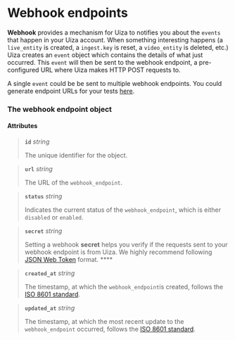 # Webhook endpoints

**Webhook** provides a mechanism for Uiza to notifies you about the `events` that happen in your Uiza account. When something interesting happens \(a `live_entity` is created, a `ingest.key` is reset, a `video_entity` is deleted, etc.\) Uiza creates an `event` object which contains the details of what just occurred. This `event` will then be sent to the webhook endpoint, a pre-configured URL where Uiza makes HTTP POST requests to.

A single `event` could be be sent to multiple webhook endpoints. You could generate endpoint URLs for your tests [here](https://webhook.site/).

### The webhook endpoint object

#### Attributes

> **`id`** _string_
>
> The unique identifier for the object.

> **`url`** _string_
>
> The URL of the `webhook_endpoint`.

> **`status`** _string_
>
> Indicates the current status of the `webhook_endpoint`, which is either `disabled` or `enabled`.

> **`secret`** _string_
>
> Setting a webhook **secret** helps you verify if the requests sent to your webhook endpoint is from Uiza. We highly recommend following [JSON Web Token](https://jwt.io/) format. ****

> **`created_at`** _string_
>
> The timestamp, at which the `webhook_endpoint`is created, follows the [ISO 8601 standard](https://www.w3.org/TR/NOTE-datetime-970915).

> **`updated_at`** _string_
>
> The timestamp, at which the most recent update to the `webhook_endpoint` occurred, follows the [ISO 8601 standard](https://www.w3.org/TR/NOTE-datetime-970915).

